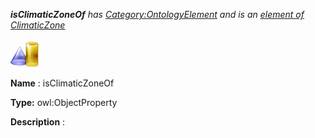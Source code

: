 ___isClimaticZoneOf__ 
 has
 [Category:OntologyElement](../../Category/OntologyElement "Category:OntologyElement") 
 and is an
 [element of](../../Property/ElementOf "Property:ElementOf") 
[ClimaticZone](../../Submissions/ClimaticZone "Submissions:ClimaticZone")_




  





[![ObjectProperty](../public/images/thumb/c/c3/ObjectProperty.gif/45px-ObjectProperty.gif)](../../Image/ObjectProperty.gif "ObjectProperty")


__Name__ 
 : isClimaticZoneOf
 



__Type:__ 
 owl:ObjectProperty
 



__Description__ 
 :
